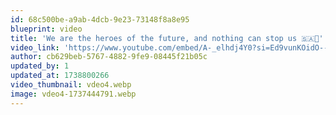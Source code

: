 ```yaml
---
id: 68c500be-a9ab-4dcb-9e23-73148f8a8e95
blueprint: video
title: 'We are the heroes of the future, and nothing can stop us 🇸🇦💪'
video_link: 'https://www.youtube.com/embed/A-_elhdj4Y0?si=Ed9vunKOidO--56a'
author: cb629beb-5767-4882-9fe9-08445f21b05c
updated_by: 1
updated_at: 1738800266
video_thumbnail: vdeo4.webp
image: vdeo4-1737444791.webp
---
```

